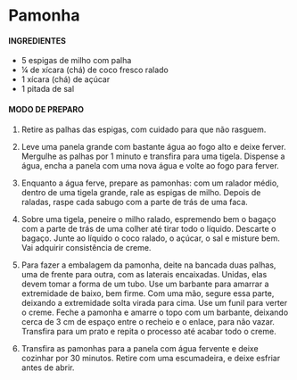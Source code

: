 # Pamonha

#### INGREDIENTES

- 5 espigas de milho com palha
- ¼ de xícara (chá) de coco fresco ralado
- 1 xícara (chá) de açúcar
- 1 pitada de sal

#### MODO DE PREPARO

1. Retire as palhas das espigas, com cuidado para que não rasguem.

2. Leve uma panela grande com bastante água ao fogo alto e deixe ferver. Mergulhe as palhas por 1 minuto e transfira para uma tigela. Dispense a água, encha a panela com uma nova água e volte ao fogo para ferver.

3. Enquanto a água ferve, prepare as pamonhas: com um ralador médio, dentro de uma tigela grande, rale as espigas de milho. Depois de raladas, raspe cada sabugo com a parte de trás de uma faca.

4. Sobre uma tigela, peneire o milho ralado, espremendo bem o bagaço com a parte de trás de uma colher até tirar todo o líquido. Descarte o bagaço. Junte ao líquido o coco ralado, o açúcar, o sal e misture bem. Vai adquirir consistência de creme.

5. Para fazer a embalagem da pamonha, deite na bancada duas palhas, uma de frente para outra, com as laterais encaixadas. Unidas, elas devem tomar a forma de um tubo. Use um barbante para amarrar a extremidade de baixo, bem firme. Com uma mão, segure essa parte, deixando a extremidade solta virada para cima. Use um funil para verter o creme. Feche a pamonha e amarre o topo com um barbante, deixando cerca de 3 cm de espaço entre o recheio e o enlace, para não vazar. Transfira para um prato e repita o processo até acabar todo o creme.

6. Transfira as pamonhas para a panela com água fervente e deixe cozinhar por 30 minutos. Retire com uma escumadeira, e deixe esfriar antes de abrir.



